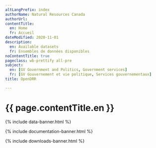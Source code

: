 ```yaml
---
altLangPrefix: index
authorName: Natural Resources Canada
authorUrl:
contentTitle:
  en: Home
  fr: Accueil
dateModified: 2020-11-01
description:
  en: Available datasets
  fr: Ensembles de données disponibles
noContentTitle: true
pageclass: wb-prettify all-pre
subject:
  en: [GV Government and Politics, Government services]
  fr: [GV Gouvernement et vie politique, Services gouvernementaux]
title: OpenDRR

---
```

# {{ page.contentTitle.en }}

 {% include data-banner.html %}

 {% include documentation-banner.html %}

{% include downloads-banner.html %}


